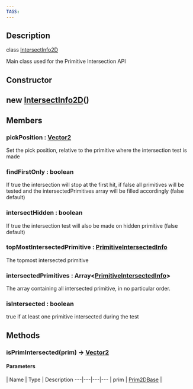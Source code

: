 ```yaml
---
TAGS:
---
```

## Description

class [IntersectInfo2D](/classes/2.4/IntersectInfo2D)

Main class used for the Primitive Intersection API

## Constructor

## new [IntersectInfo2D](/classes/2.4/IntersectInfo2D)()


## Members

### pickPosition : [Vector2](/classes/2.4/Vector2)

Set the pick position, relative to the primitive where the intersection test is made

### findFirstOnly : boolean

If true the intersection will stop at the first hit, if false all primitives will be tested and the intersectedPrimitives array will be filled accordingly (false default)

### intersectHidden : boolean

If true the intersection test will also be made on hidden primitive (false default)

### topMostIntersectedPrimitive : [PrimitiveIntersectedInfo](/classes/2.4/PrimitiveIntersectedInfo)

The topmost intersected primitive

### intersectedPrimitives : Array&lt;[PrimitiveIntersectedInfo](/classes/2.4/PrimitiveIntersectedInfo)&gt;

The array containing all intersected primitive, in no particular order.

### isIntersected : boolean

true if at least one primitive intersected during the test

## Methods

### isPrimIntersected(prim) &rarr; [Vector2](/classes/2.4/Vector2)



#### Parameters
 | Name | Type | Description
---|---|---|---
 | prim | [Prim2DBase](/classes/2.4/Prim2DBase) | 

